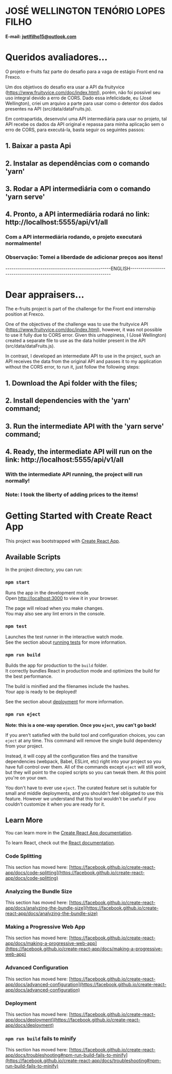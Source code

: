 # JOSÉ WELLINGTON TENÓRIO LOPES FILHO

#### E-mail: jwtlfilho15@outlook.com

# Queridos avaliadores...

O projeto e-fruits faz parte do desafio para a vaga de estágio Front end na Frexco.

Um dos objetivos do desafio era usar a API da fruityvice (https://www.fruityvice.com/doc/index.html), porém, não foi possível seu uso integral devido a erro de CORS. Dado essa infelicidade, eu (José Wellington), criei um arquivo a parte para usar como o detentor dos dados presentes na API (src/data/dataFruits.js).

Em contrapartida, desenvolvi uma API intermediária para usar no projeto, tal API recebe os dados da API original e repassa para minha aplicação sem o erro de CORS, para executá-la, basta seguir os seguintes passos:

## 1. Baixar a pasta Api

## 2. Instalar as dependências com o comando 'yarn'

## 3. Rodar a API intermediária com o comando 'yarn serve'

## 4. Pronto, a API intermediária rodará no link: http://localhost:5555/api/v1/all

### Com a API intermediária rodando, o projeto executará normalmente!

### Observação: Tomei a liberdade de adicionar preços aos itens!

---------------------------------------------------ENGLISH--------------------------------------------------------------------

# Dear appraisers...

The e-fruits project is part of the challenge for the Front end internship position at Frexco.

One of the objectives of the challenge was to use the fruityvice API (https://www.fruityvice.com/doc/index.html), however, it was not possible to use it fully due to CORS error. Given this unhappiness, I (José Wellington) created a separate file to use as the data holder present in the API (src/data/dataFruits.js).

In contrast, I developed an intermediate API to use in the project, such an API receives the data from the original API and passes it to my application without the CORS error, to run it, just follow the following steps:

## 1. Download the Api folder with the files;

## 2. Install dependencies with the 'yarn' command;

## 3. Run the intermediate API with the 'yarn serve' command;

## 4. Ready, the intermediate API will run on the link: http://localhost:5555/api/v1/all

### With the intermediate API running, the project will run normally!

### Note: I took the liberty of adding prices to the items!

# Getting Started with Create React App

This project was bootstrapped with [Create React App](https://github.com/facebook/create-react-app).

## Available Scripts

In the project directory, you can run:

### `npm start`

Runs the app in the development mode.\
Open [http://localhost:3000](http://localhost:3000) to view it in your browser.

The page will reload when you make changes.\
You may also see any lint errors in the console.

### `npm test`

Launches the test runner in the interactive watch mode.\
See the section about [running tests](https://facebook.github.io/create-react-app/docs/running-tests) for more information.

### `npm run build`

Builds the app for production to the `build` folder.\
It correctly bundles React in production mode and optimizes the build for the best performance.

The build is minified and the filenames include the hashes.\
Your app is ready to be deployed!

See the section about [deployment](https://facebook.github.io/create-react-app/docs/deployment) for more information.

### `npm run eject`

**Note: this is a one-way operation. Once you `eject`, you can't go back!**

If you aren't satisfied with the build tool and configuration choices, you can `eject` at any time. This command will remove the single build dependency from your project.

Instead, it will copy all the configuration files and the transitive dependencies (webpack, Babel, ESLint, etc) right into your project so you have full control over them. All of the commands except `eject` will still work, but they will point to the copied scripts so you can tweak them. At this point you're on your own.

You don't have to ever use `eject`. The curated feature set is suitable for small and middle deployments, and you shouldn't feel obligated to use this feature. However we understand that this tool wouldn't be useful if you couldn't customize it when you are ready for it.

## Learn More

You can learn more in the [Create React App documentation](https://facebook.github.io/create-react-app/docs/getting-started).

To learn React, check out the [React documentation](https://reactjs.org/).

### Code Splitting

This section has moved here: [https://facebook.github.io/create-react-app/docs/code-splitting](https://facebook.github.io/create-react-app/docs/code-splitting)

### Analyzing the Bundle Size

This section has moved here: [https://facebook.github.io/create-react-app/docs/analyzing-the-bundle-size](https://facebook.github.io/create-react-app/docs/analyzing-the-bundle-size)

### Making a Progressive Web App

This section has moved here: [https://facebook.github.io/create-react-app/docs/making-a-progressive-web-app](https://facebook.github.io/create-react-app/docs/making-a-progressive-web-app)

### Advanced Configuration

This section has moved here: [https://facebook.github.io/create-react-app/docs/advanced-configuration](https://facebook.github.io/create-react-app/docs/advanced-configuration)

### Deployment

This section has moved here: [https://facebook.github.io/create-react-app/docs/deployment](https://facebook.github.io/create-react-app/docs/deployment)

### `npm run build` fails to minify

This section has moved here: [https://facebook.github.io/create-react-app/docs/troubleshooting#npm-run-build-fails-to-minify](https://facebook.github.io/create-react-app/docs/troubleshooting#npm-run-build-fails-to-minify)
